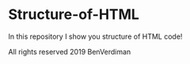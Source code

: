 # Structure-of-HTML
In this repository I show you structure of HTML code!

All rights reserved 2019 BenVerdiman
